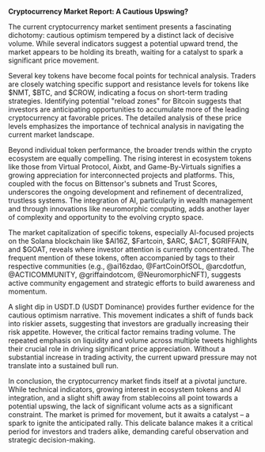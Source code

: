 **Cryptocurrency Market Report: A Cautious Upswing?**

The current cryptocurrency market sentiment presents a fascinating dichotomy: cautious optimism tempered by a distinct lack of decisive volume. While several indicators suggest a potential upward trend, the market appears to be holding its breath, waiting for a catalyst to spark a significant price movement.

Several key tokens have become focal points for technical analysis.  Traders are closely watching specific support and resistance levels for tokens like $NMT, $BTC, and $CROW, indicating a focus on short-term trading strategies. Identifying potential "reload zones" for Bitcoin suggests that investors are anticipating opportunities to accumulate more of the leading cryptocurrency at favorable prices.  The detailed analysis of these price levels emphasizes the importance of technical analysis in navigating the current market landscape.

Beyond individual token performance, the broader trends within the crypto ecosystem are equally compelling.  The rising interest in ecosystem tokens like those from Virtual Protocol, Aixbt, and Game-By-Virtuals signifies a growing appreciation for interconnected projects and platforms.  This, coupled with the focus on Bittensor's subnets and Trust Scores, underscores the ongoing development and refinement of decentralized, trustless systems.  The integration of AI, particularly in wealth management and through innovations like neuromorphic computing, adds another layer of complexity and opportunity to the evolving crypto space.

The market capitalization of specific tokens, especially AI-focused projects on the Solana blockchain like $AI16Z, $Fartcoin, $ARC, $ACT, $GRIFFAIN, and $GOAT, reveals where investor attention is currently concentrated. The frequent mention of these tokens, often accompanied by tags to their respective communities (e.g., @ai16zdao, @FartCoinOfSOL, @arcdotfun, @ACTICOMMUNITY, @griffaindotcom, @NeuromorphicNFT), suggests active community engagement and strategic efforts to build awareness and momentum.

A slight dip in USDT.D (USDT Dominance) provides further evidence for the cautious optimism narrative. This movement indicates a shift of funds back into riskier assets, suggesting that investors are gradually increasing their risk appetite.  However, the critical factor remains trading volume.  The repeated emphasis on liquidity and volume across multiple tweets highlights their crucial role in driving significant price appreciation. Without a substantial increase in trading activity, the current upward pressure may not translate into a sustained bull run.

In conclusion, the cryptocurrency market finds itself at a pivotal juncture.  While technical indicators, growing interest in ecosystem tokens and AI integration, and a slight shift away from stablecoins all point towards a potential upswing, the lack of significant volume acts as a significant constraint.  The market is primed for movement, but it awaits a catalyst – a spark to ignite the anticipated rally. This delicate balance makes it a critical period for investors and traders alike, demanding careful observation and strategic decision-making.